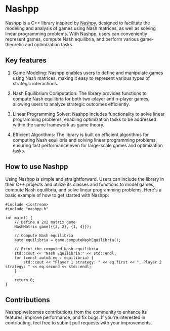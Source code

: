 # Nashpp

Nashpp is a C++ library inspired by [Nashpy](https://github.com/drvinceknight/Nashpy), designed to facilitate the modeling and analysis of games using Nash matrices, as well as solving linear programming problems. With Nashpp, users can conveniently represent games, compute Nash equilibria, and perform various game-theoretic and optimization tasks.

## Key features
1. Game Modeling: Nashpp enables users to define and manipulate games using Nash matrices, making it easy to represent various types of strategic interactions.

2. Nash Equilibrium Computation: The library provides functions to compute Nash equilibria for both two-player and n-player games, allowing users to analyze strategic outcomes efficiently.

3. Linear Programming Solver: Nashpp includes functionality to solve linear programming problems, enabling optimization tasks to be addressed within the same framework as game theory.

4. Efficient Algorithms: The library is built on efficient algorithms for computing Nash equilibria and solving linear programming problems, ensuring fast performance even for large-scale games and optimization tasks.

## How to use Nashpp

Using Nashpp is simple and straightforward. Users can include the library in their C++ projects and utilize its classes and functions to model games, compute Nash equilibria, and solve linear programming problems. Here's a basic example of how to get started with Nashpp:

```
#include <iostream>
#include "nashpp.h"

int main() {
    // Define a 2x2 matrix game
    NashMatrix game({{3, 2}, {1, 4}});

    // Compute Nash equilibria
    auto equilibria = game.computeNashEquilibria();

    // Print the computed Nash equilibria
    std::cout << "Nash Equilibria:" << std::endl;
    for (const auto& eq : equilibria) {
        std::cout << "Player 1 strategy: " << eq.first << ", Player 2 strategy: " << eq.second << std::endl;
    }

    return 0;
}
```

## Contributions

Nashpp welcomes contributions from the community to enhance its features, improve performance, and fix bugs. If you're interested in contributing, feel free to submit pull requests with your improvements.

